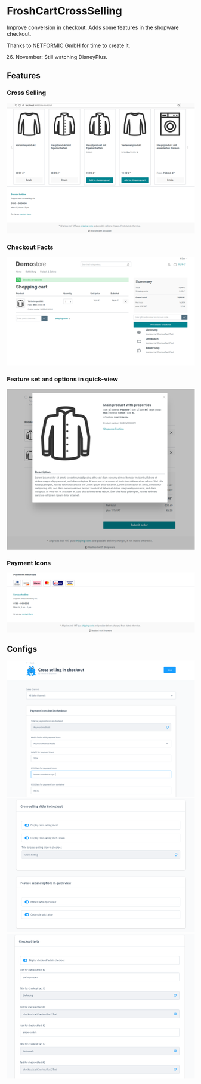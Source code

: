 # FroshCartCrossSelling

Improve conversion in checkout. Adds some features in the shopware checkout.

Thanks to NETFORMIC GmbH for time to create it.

26. November: Still watching DisneyPlus.

## Features
### Cross Selling
![Cross Selling](screnshots/cross_selling.png "Cross Selling")
### Checkout Facts
![Checkout Facts](screnshots/facts.png "Checkout Facts")
### Feature set and options in quick-view
![Quick-view](screnshots/quickview.png "Quick-view")
### Payment Icons
![Payment Icons](screnshots/payment.png "Payment Icons")

## Configs
![Config #1](screnshots/config1.png)
![Config #2](screnshots/config3.png)
![Config #3](screnshots/config2.png)
